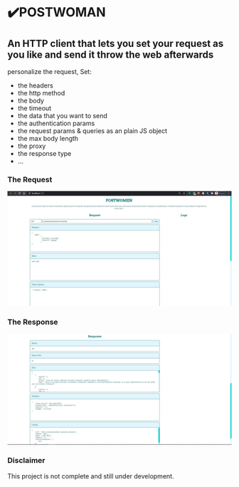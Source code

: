 # ✔️POSTWOMAN

## An HTTP client that lets you set your request as you like and send it throw the web afterwards

personalize the request, Set:

- the headers
- the http method
- the body
- the timeout
- the data that you want to send
- the authentication params
- the request params & queries as an plain JS object
- the max body length
- the proxy
- the response type
- ...

### The Request

![screenshot_1](src/assets/screenshots1.jpg)

### The Response

![screenshot_2](src/assets/screenshots2.jpg)

### Disclaimer

This project is not complete and still under development.
